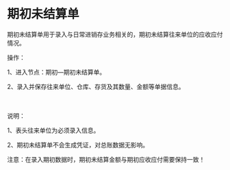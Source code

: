 # 期初未结算单

期初未结算单用于录入与日常进销存业务相关的，期初未结算往来单位的应收应付情况。

操作：

1、进入节点：期初—期初未结算单。

2、录入并保存往来单位、仓库、存货及其数量、金额等单据信息。

　

说明：

1、表头往来单位为必须录入信息。

2、期初未结算单不会生成凭证，对总账数据无影响。

注意：在录入期初数据时，期初未结算金额与期初应收应付需要保持一致！

　